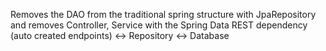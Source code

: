 Removes the DAO from the traditional spring structure with JpaRepository
and removes Controller, Service with the Spring Data REST dependency
(auto created endpoints) <-> Repository <-> Database